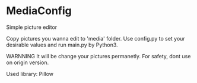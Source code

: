 # MediaConfig
Simple picture editor

Copy pictures you wanna edit to 'media' folder. Use config.py to set your desirable values and run main.py by Python3.

WARNNING
It will be change your pictures permanetly. For safety, dont use on origin version.

Used library: Pillow
